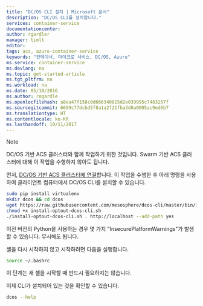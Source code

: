 ```yaml
---
title: "DC/OS CLI 설치 | Microsoft 문서"
description: "DC/OS CLI를 설치합니다."
services: container-service
documentationcenter: 
author: rgardler
manager: timlt
editor: 
tags: acs, azure-container-service
keywords: "컨테이너, 마이크로 서비스, DC/OS, Azure"
ms.service: container-service
ms.devlang: na
ms.topic: get-started-article
ms.tgt_pltfrm: na
ms.workload: na
ms.date: 05/10/2016
ms.author: rogardle
ms.openlocfilehash: a8ea47f158c0d666340815d2e039995c7483257f
ms.sourcegitcommit: 6699c77dcbd5f8a1a2f21fba3d0a0005ac9ed6b7
ms.translationtype: HT
ms.contentlocale: ko-KR
ms.lasthandoff: 10/11/2017
---
```

> [!NOTE]
> DC/OS 기반 ACS 클러스터와 함께 작업하기 위한 것입니다. Swarm 기반 ACS 클러스터에 대해 이 작업을 수행하지 않아도 됩니다.
> 
> 

먼저, [DC/OS 기반 ACS 클러스터에 연결](../articles/container-service/container-service-connect.md)합니다. 이 작업을 수행한 후 아래 명령을 사용하여 클라이언트 컴퓨터에서 DC/OS CLI를 설치할 수 있습니다.

```bash
sudo pip install virtualenv
mkdir dcos && cd dcos
wget https://raw.githubusercontent.com/mesosphere/dcos-cli/master/bin/install/install-optout-dcos-cli.sh
chmod +x install-optout-dcos-cli.sh
./install-optout-dcos-cli.sh . http://localhost --add-path yes
```

이전 버전의 Python을 사용하는 경우 몇 가지 "InsecurePlatformWarnings"가 발생할 수 있습니다. 무시해도 됩니다.

셸을 다시 시작하지 않고 시작하려면 다음을 실행합니다.

```bash
source ~/.bashrc
```

이 단계는 새 셸을 시작할 때 반드시 필요하지는 않습니다.

이제 CLI가 설치되어 있는 것을 확인할 수 있습니다.

```bash
dcos --help
```